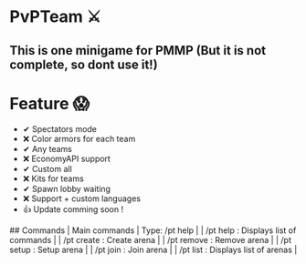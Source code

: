 # PvPTeam ⚔
This is one minigame for PMMP (But it is not complete, so dont use it!)
-

# Feature 😱

- ✔ Spectators mode
- ❌ Color armors for each team
- ✔ Any teams
- ❌ EconomyAPI support
- ✔ Custom all
- ❌ Kits for teams
- ✔ Spawn lobby waiting
- ❌ Support + custom languages
- 👍 Update comming soon !
</div>
## Commands 
| Main commands | Type: /pt help |
| /pt help : Displays list of commands |
| /pt create : Create arena |
| /pt remove : Remove arena |
| /pt setup : Setup arena |
| /pt join : Join arena |
| /pt list : Displays list of arenas |
<br>
